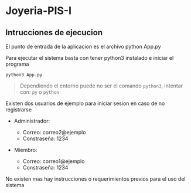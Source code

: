 # Joyeria-PIS-I

## Intrucciones de ejecucion

El punto de entrada de la aplicacion es el archivo python App.py

Para ejecutar el sistema basta con tener python3 instalado e iniciar el programa

```shell
python3 App.py
```
> Dependiendo el entorno puede no ser el comando `python3`, intentar con: `py` o `python`

Existen dos usuarios de ejemplo para iniciar sesion en caso de no registrarse
- Administrador:
    - Correo: correo2@ejemplo
    - Constraseña: 1234

- Miembro:
    - Correo: correo1@ejemplo
    - Constraseña: 1234

No existen mas hay instrucciones o requerimientos previos para el uso del sistema 